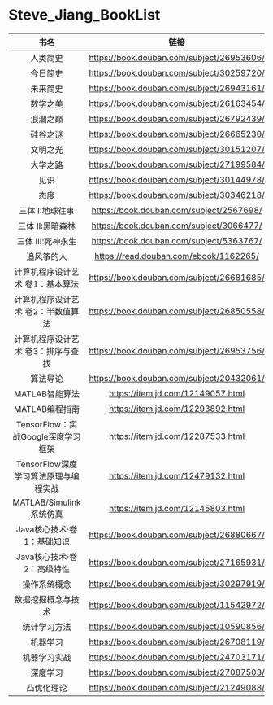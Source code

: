 # Steve_Jiang_BookList

| 书名 | 链接 |
| :-----: | :-----: |
| 人类简史 | <https://book.douban.com/subject/26953606/> |
| 今日简史 | <https://book.douban.com/subject/30259720/> |
| 未来简史 | <https://book.douban.com/subject/26943161/> |
| 数学之美 | <https://book.douban.com/subject/26163454/> |
| 浪潮之巅 | <https://book.douban.com/subject/26792439/> |
| 硅谷之谜 | <https://book.douban.com/subject/26665230/> |
| 文明之光 | <https://book.douban.com/subject/30151207/> |
| 大学之路 | <https://book.douban.com/subject/27199584/> |
| 见识 | <https://book.douban.com/subject/30144978/> |
| 态度 | <https://book.douban.com/subject/30346218/> |
| 三体 I:地球往事 | <https://book.douban.com/subject/2567698/> |
| 三体 II:黑暗森林 | <https://book.douban.com/subject/3066477/> |
| 三体 III:死神永生 | <https://book.douban.com/subject/5363767/> |
| 追风筝的人 | <https://read.douban.com/ebook/1162265/> |
| 计算机程序设计艺术 卷1：基本算法 | <https://book.douban.com/subject/26681685/> |
| 计算机程序设计艺术 卷2：半数值算法 | <https://book.douban.com/subject/26850558/> |
| 计算机程序设计艺术 卷3：排序与查找 | <https://book.douban.com/subject/26953756/> |
| 算法导论 | <https://book.douban.com/subject/20432061/> |
| MATLAB智能算法 | <https://item.jd.com/12149057.html> |
| MATLAB编程指南 | <https://item.jd.com/12293892.html> |
| TensorFlow：实战Google深度学习框架 | <https://item.jd.com/12287533.html> |
| TensorFlow深度学习算法原理与编程实战 | <https://item.jd.com/12479132.html> |
| MATLAB/Simulink系统仿真 | <https://item.jd.com/12145803.html> |
| Java核心技术·卷1：基础知识 | <https://book.douban.com/subject/26880667/> |
| Java核心技术·卷2：高级特性 | <https://book.douban.com/subject/27165931/> |
| 操作系统概念 | <https://book.douban.com/subject/30297919/> |
| 数据挖掘概念与技术 | <https://book.douban.com/subject/11542972/> |
| 统计学习方法 | <https://book.douban.com/subject/10590856/> |
| 机器学习 | <https://book.douban.com/subject/26708119/> |
| 机器学习实战 | <https://book.douban.com/subject/24703171/> |
| 深度学习 | <https://book.douban.com/subject/27087503/> |
| 凸优化理论 | <https://book.douban.com/subject/21249088/> |
